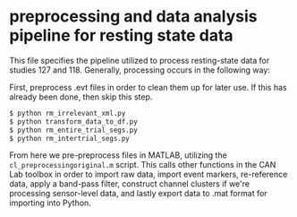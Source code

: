 # preprocessing and data analysis pipeline for resting state data

This file specifies the pipeline utilized to process resting-state data for studies 127 and 118. Generally, processing occurs in the following way:

First, preprocess .evt files in order to clean them up for later use. If this has already been done, then skip this step.
```bash
$ python rm_irrelevant_xml.py
$ python transform_data_to_df.py
$ python rm_entire_trial_segs.py
$ python rm_intertrial_segs.py
``` 

From here we pre-preprocess files in MATLAB, utilizing the `cl_preprocessingoriginal.m` script. This calls other functions in the CAN Lab toolbox in order to import raw data, import event markers, re-reference data, apply a band-pass filter, construct channel clusters if we're processing sensor-level data, and lastly export data to .mat format for importing into Python. 

